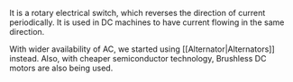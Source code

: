 It is a rotary electrical switch, which reverses the direction of current periodically.
It is used in DC machines to have current flowing in the same direction.

With wider availability of AC, we started using [[Alternator|Alternators]] instead.
Also, with cheaper semiconductor technology, Brushless DC motors are also being used.